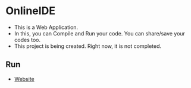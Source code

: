 # OnlineIDE
 * This is a Web Application.
 * In this, you can Compile and Run your code. You can share/save your codes too.
 * This project is being created. Right now, it is not completed.
 
 ## Run
  * [Website](https://dhruvgheewala.github.io/OnlineIDE/)